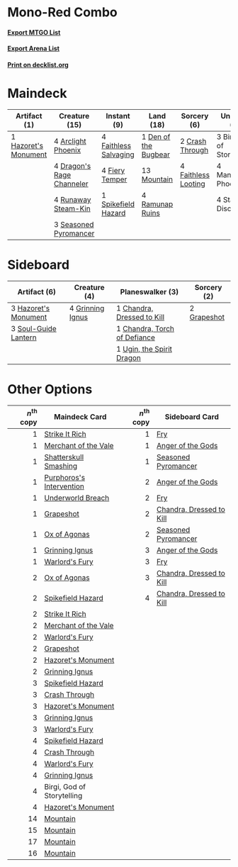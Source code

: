# Mono-Red Combo

#### [Export MTGO List](../collection/Mono-Red%20Combo/Mono-Red%20Combo.txt)
#### [Export Arena List](../collection/Mono-Red%20Combo/Mono-Red%20Combo_arena.txt)
#### [Print on decklist.org](http://decklist.org/?deckmain=4%09Arclight%20Phoenix%0A3%09Birgi,%20God%20of%20Storytelling%0A2%09Crash%20Through%0A1%09Den%20of%20the%20Bugbear%0A4%09Dragon's%20Rage%20Channeler%0A4%09Faithless%20Looting%0A4%09Faithless%20Salvaging%0A4%09Fiery%20Temper%0A1%09Hazoret's%20Monument%0A4%09Managorger%20Phoenix%0A13%09Mountain%0A4%09Ramunap%20Ruins%0A4%09Runaway%20Steam-Kin%0A3%09Seasoned%20Pyromancer%0A1%09Spikefield%20Hazard%0A4%09Static%20Discharge&deckside=1%09Chandra,%20Dressed%20to%20Kill%0A1%09Chandra,%20Torch%20of%20Defiance%0A2%09Grapeshot%0A4%09Grinning%20Ignus%0A3%09Hazoret's%20Monument%0A3%09Soul-Guide%20Lantern%0A1%09Ugin,%20the%20Spirit%20Dragon)
# Maindeck

|                                         Artifact (1)                                          |                                           Creature (15)                                            |                                          Instant (9)                                           |                                           Land (18)                                           |                                         Sorcery (6)                                          |        Unknown (11)        |
|-----------------------------------------------------------------------------------------------|----------------------------------------------------------------------------------------------------|------------------------------------------------------------------------------------------------|-----------------------------------------------------------------------------------------------|----------------------------------------------------------------------------------------------|----------------------------|
|1 [Hazoret's Monument](http://gatherer.wizards.com/Pages/Card/Details.aspx?multiverseid=426931)|4 [Arclight Phoenix](http://gatherer.wizards.com/Pages/Card/Details.aspx?multiverseid=452841)       |4 [Faithless Salvaging](http://gatherer.wizards.com/Pages/Card/Details.aspx?multiverseid=522198)|1 [Den of the Bugbear](http://gatherer.wizards.com/Pages/Card/Details.aspx?multiverseid=527541)|2 [Crash Through](http://gatherer.wizards.com/Pages/Card/Details.aspx?multiverseid=430777)    |3 Birgi, God of Storytelling|
|                                                                                               |4 [Dragon's Rage Channeler](http://gatherer.wizards.com/Pages/Card/Details.aspx?multiverseid=522197)|4 [Fiery Temper](http://gatherer.wizards.com/Pages/Card/Details.aspx?multiverseid=409908)       |13 [Mountain](http://gatherer.wizards.com/Pages/Card/Details.aspx?multiverseid=439859)         |4 [Faithless Looting](http://gatherer.wizards.com/Pages/Card/Details.aspx?multiverseid=389512)|4 Managorger Phoenix        |
|                                                                                               |4 [Runaway Steam-Kin](http://gatherer.wizards.com/Pages/Card/Details.aspx?multiverseid=452865)      |1 [Spikefield Hazard](http://gatherer.wizards.com/Pages/Card/Details.aspx?multiverseid=491809)  |4 [Ramunap Ruins](http://gatherer.wizards.com/Pages/Card/Details.aspx?multiverseid=430870)     |                                                                                              |4 Static Discharge          |
|                                                                                               |3 [Seasoned Pyromancer](http://gatherer.wizards.com/Pages/Card/Details.aspx?multiverseid=464094)    |                                                                                                |                                                                                               |                                                                                              |                            |


# Sideboard

|                                         Artifact (6)                                          |                                       Creature (4)                                        |                                           Planeswalker (3)                                            |                                     Sorcery (2)                                      |
|-----------------------------------------------------------------------------------------------|-------------------------------------------------------------------------------------------|-------------------------------------------------------------------------------------------------------|--------------------------------------------------------------------------------------|
|3 [Hazoret's Monument](http://gatherer.wizards.com/Pages/Card/Details.aspx?multiverseid=426931)|4 [Grinning Ignus](http://gatherer.wizards.com/Pages/Card/Details.aspx?multiverseid=136040)|1 [Chandra, Dressed to Kill](http://gatherer.wizards.com/Pages/Card/Details.aspx?multiverseid=541004)  |2 [Grapeshot](http://gatherer.wizards.com/Pages/Card/Details.aspx?multiverseid=426588)|
|3 [Soul-Guide Lantern](http://gatherer.wizards.com/Pages/Card/Details.aspx?multiverseid=476488)|                                                                                           |1 [Chandra, Torch of Defiance](http://gatherer.wizards.com/Pages/Card/Details.aspx?multiverseid=417683)|                                                                                      |
|                                                                                               |                                                                                           |1 [Ugin, the Spirit Dragon](http://gatherer.wizards.com/Pages/Card/Details.aspx?multiverseid=391948)   |                                                                                      |


# Other Options

|*n*<sup>th</sup> copy|                                           Maindeck Card                                           |*n*<sup>th</sup> copy|                                          Sideboard Card                                           |
|--------------------:|---------------------------------------------------------------------------------------------------|--------------------:|---------------------------------------------------------------------------------------------------|
|                    1|[Strike It Rich](http://gatherer.wizards.com/Pages/Card/Details.aspx?multiverseid=522219)          |                    1|[Fry](http://gatherer.wizards.com/Pages/Card/Details.aspx?multiverseid=466894)                     |
|                    1|[Merchant of the Vale](http://gatherer.wizards.com/Pages/Card/Details.aspx?multiverseid=473093)    |                    1|[Anger of the Gods](http://gatherer.wizards.com/Pages/Card/Details.aspx?multiverseid=438682)       |
|                    1|[Shatterskull Smashing](http://gatherer.wizards.com/Pages/Card/Details.aspx?multiverseid=491802)   |                    1|[Seasoned Pyromancer](http://gatherer.wizards.com/Pages/Card/Details.aspx?multiverseid=464094)     |
|                    1|[Purphoros's Intervention](http://gatherer.wizards.com/Pages/Card/Details.aspx?multiverseid=476402)|                    2|[Anger of the Gods](http://gatherer.wizards.com/Pages/Card/Details.aspx?multiverseid=438682)       |
|                    1|[Underworld Breach](http://gatherer.wizards.com/Pages/Card/Details.aspx?multiverseid=476412)       |                    2|[Fry](http://gatherer.wizards.com/Pages/Card/Details.aspx?multiverseid=466894)                     |
|                    1|[Grapeshot](http://gatherer.wizards.com/Pages/Card/Details.aspx?multiverseid=426588)               |                    2|[Chandra, Dressed to Kill](http://gatherer.wizards.com/Pages/Card/Details.aspx?multiverseid=541004)|
|                    1|[Ox of Agonas](http://gatherer.wizards.com/Pages/Card/Details.aspx?multiverseid=476398)            |                    2|[Seasoned Pyromancer](http://gatherer.wizards.com/Pages/Card/Details.aspx?multiverseid=464094)     |
|                    1|[Grinning Ignus](http://gatherer.wizards.com/Pages/Card/Details.aspx?multiverseid=136040)          |                    3|[Anger of the Gods](http://gatherer.wizards.com/Pages/Card/Details.aspx?multiverseid=438682)       |
|                    1|[Warlord's Fury](http://gatherer.wizards.com/Pages/Card/Details.aspx?multiverseid=443039)          |                    3|[Fry](http://gatherer.wizards.com/Pages/Card/Details.aspx?multiverseid=466894)                     |
|                    2|[Ox of Agonas](http://gatherer.wizards.com/Pages/Card/Details.aspx?multiverseid=476398)            |                    3|[Chandra, Dressed to Kill](http://gatherer.wizards.com/Pages/Card/Details.aspx?multiverseid=541004)|
|                    2|[Spikefield Hazard](http://gatherer.wizards.com/Pages/Card/Details.aspx?multiverseid=491809)       |                    4|[Chandra, Dressed to Kill](http://gatherer.wizards.com/Pages/Card/Details.aspx?multiverseid=541004)|
|                    2|[Strike It Rich](http://gatherer.wizards.com/Pages/Card/Details.aspx?multiverseid=522219)          |                     |                                                                                                   |
|                    2|[Merchant of the Vale](http://gatherer.wizards.com/Pages/Card/Details.aspx?multiverseid=473093)    |                     |                                                                                                   |
|                    2|[Warlord's Fury](http://gatherer.wizards.com/Pages/Card/Details.aspx?multiverseid=443039)          |                     |                                                                                                   |
|                    2|[Grapeshot](http://gatherer.wizards.com/Pages/Card/Details.aspx?multiverseid=426588)               |                     |                                                                                                   |
|                    2|[Hazoret's Monument](http://gatherer.wizards.com/Pages/Card/Details.aspx?multiverseid=426931)      |                     |                                                                                                   |
|                    2|[Grinning Ignus](http://gatherer.wizards.com/Pages/Card/Details.aspx?multiverseid=136040)          |                     |                                                                                                   |
|                    3|[Spikefield Hazard](http://gatherer.wizards.com/Pages/Card/Details.aspx?multiverseid=491809)       |                     |                                                                                                   |
|                    3|[Crash Through](http://gatherer.wizards.com/Pages/Card/Details.aspx?multiverseid=430777)           |                     |                                                                                                   |
|                    3|[Hazoret's Monument](http://gatherer.wizards.com/Pages/Card/Details.aspx?multiverseid=426931)      |                     |                                                                                                   |
|                    3|[Grinning Ignus](http://gatherer.wizards.com/Pages/Card/Details.aspx?multiverseid=136040)          |                     |                                                                                                   |
|                    3|[Warlord's Fury](http://gatherer.wizards.com/Pages/Card/Details.aspx?multiverseid=443039)          |                     |                                                                                                   |
|                    4|[Spikefield Hazard](http://gatherer.wizards.com/Pages/Card/Details.aspx?multiverseid=491809)       |                     |                                                                                                   |
|                    4|[Crash Through](http://gatherer.wizards.com/Pages/Card/Details.aspx?multiverseid=430777)           |                     |                                                                                                   |
|                    4|[Warlord's Fury](http://gatherer.wizards.com/Pages/Card/Details.aspx?multiverseid=443039)          |                     |                                                                                                   |
|                    4|[Grinning Ignus](http://gatherer.wizards.com/Pages/Card/Details.aspx?multiverseid=136040)          |                     |                                                                                                   |
|                    4|Birgi, God of Storytelling                                                                         |                     |                                                                                                   |
|                    4|[Hazoret's Monument](http://gatherer.wizards.com/Pages/Card/Details.aspx?multiverseid=426931)      |                     |                                                                                                   |
|                   14|[Mountain](http://gatherer.wizards.com/Pages/Card/Details.aspx?multiverseid=439859)                |                     |                                                                                                   |
|                   15|[Mountain](http://gatherer.wizards.com/Pages/Card/Details.aspx?multiverseid=439859)                |                     |                                                                                                   |
|                   17|[Mountain](http://gatherer.wizards.com/Pages/Card/Details.aspx?multiverseid=439859)                |                     |                                                                                                   |
|                   16|[Mountain](http://gatherer.wizards.com/Pages/Card/Details.aspx?multiverseid=439859)                |                     |                                                                                                   |

